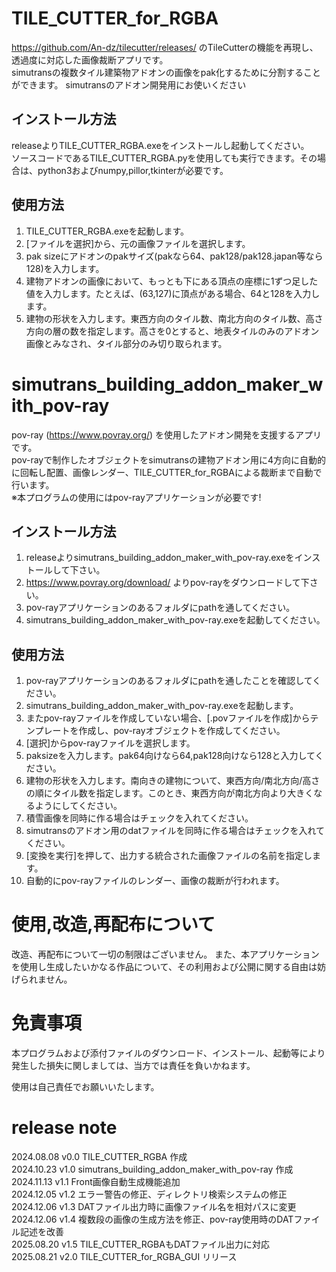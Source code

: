 # TILE_CUTTER_for_RGBA
https://github.com/An-dz/tilecutter/releases/ のTileCutterの機能を再現し、透過度に対応した画像裁断アプリです。  
simutransの複数タイル建築物アドオンの画像をpak化するために分割することができます。
simutransのアドオン開発用にお使いください

## インストール方法
releaseよりTILE_CUTTER_RGBA.exeをインストールし起動してください。  
ソースコードであるTILE_CUTTER_RGBA.pyを使用しても実行できます。その場合は、python3およびnumpy,pillor,tkinterが必要です。

## 使用方法
1. TILE_CUTTER_RGBA.exeを起動します。  
2. [ファイルを選択]から、元の画像ファイルを選択します。
3. pak sizeにアドオンのpakサイズ(pakなら64、pak128/pak128.japan等なら128)を入力します。
4. 建物アドオンの画像において、もっとも下にある頂点の座標に1ずつ足した値を入力します。たとえば、(63,127)に頂点がある場合、64と128を入力します。
5. 建物の形状を入力します。東西方向のタイル数、南北方向のタイル数、高さ方向の層の数を指定します。高さを0とすると、地表タイルのみのアドオン画像とみなされ、タイル部分のみ切り取られます。

# simutrans_building_addon_maker_with_pov-ray
pov-ray (https://www.povray.org/) を使用したアドオン開発を支援するアプリです。  
pov-rayで制作したオブジェクトをsimutransの建物アドオン用に4方向に自動的に回転し配置、画像レンダー、TILE_CUTTER_for_RGBAによる裁断まで自動で行います。  
※本プログラムの使用にはpov-rayアプリケーションが必要です!

## インストール方法
1. releaseよりsimutrans_building_addon_maker_with_pov-ray.exeをインストールして下さい。  
2. https://www.povray.org/download/ よりpov-rayをダウンロードして下さい。  
3. pov-rayアプリケーションのあるフォルダにpathを通してください。  
4. simutrans_building_addon_maker_with_pov-ray.exeを起動してください。  

## 使用方法
1. pov-rayアプリケーションのあるフォルダにpathを通したことを確認してください。
2. simutrans_building_addon_maker_with_pov-ray.exeを起動します。
3. またpov-rayファイルを作成していない場合、[.povファイルを作成]からテンプレートを作成し、pov-rayオブジェクトを作成してください。  
4. [選択]からpov-rayファイルを選択します。
5. paksizeを入力します。pak64向けなら64,pak128向けなら128と入力してください。
6. 建物の形状を入力します。南向きの建物について、東西方向/南北方向/高さの順にタイル数を指定します。このとき、東西方向が南北方向より大きくなるようにしてください。
7. 積雪画像を同時に作る場合はチェックを入れてください。
8. simutransのアドオン用のdatファイルを同時に作る場合はチェックを入れてください。
9. [変換を実行]を押して、出力する統合された画像ファイルの名前を指定します。
10. 自動的にpov-rayファイルのレンダー、画像の裁断が行われます。

# 使用,改造,再配布について
改造、再配布について一切の制限はございません。
また、本アプリケーションを使用し生成したいかなる作品について、その利用および公開に関する自由は妨げられません。

# 免責事項
本プログラムおよび添付ファイルのダウンロード、インストール、起動等により発生した損失に関しましては、当方では責任を負いかねます。

使用は自己責任でお願いいたします。

# release note
2024.08.08 v0.0 TILE_CUTTER_RGBA 作成  
2024.10.23 v1.0 simutrans_building_addon_maker_with_pov-ray 作成  
2024.11.13 v1.1 Front画像自動生成機能追加  
2024.12.05 v1.2 エラー警告の修正、ディレクトリ検索システムの修正  
2024.12.06 v1.3 DATファイル出力時に画像ファイル名を相対パスに変更  
2024.12.06 v1.4 複数段の画像の生成方法を修正、pov-ray使用時のDATファイル記述を改善  
2025.08.20 v1.5 TILE_CUTTER_RGBAもDATファイル出力に対応  
2025.08.21 v2.0 TILE_CUTTER_for_RGBA_GUI リリース
